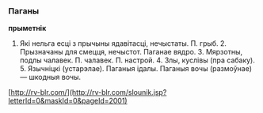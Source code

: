 ### Паганы
**прыметнік**

1. Які нельга есці з прычыны ядавітасці, нечыстаты. П. грыб. 2. Прызначаны для смецця, нечыстот. Паганае вядро. 3. Мярзотны, подлы чалавек. П. чалавек. П. настрой. 4. Злы, куслівы (пра сабаку). 5. Язычніцкі (устарэлае). Паганыя ідалы. Паганыя вочы (размоўнае) — шкодныя вочы.

<a rel="author">[http://rv-blr.com/](http://rv-blr.com/slounik.jsp?letterId=0&maskId=0&pageId=2001)</a>
